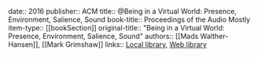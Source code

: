 date:: 2016
publisher:: ACM
title:: @Being in a Virtual World: Presence, Environment, Salience, Sound
book-title:: Proceedings of the Audio Mostly
item-type:: [[bookSection]]
original-title:: "Being in a Virtual World: Presence, Environment, Salience, Sound"
authors:: [[Mads Walther-Hansen]], [[Mark Grimshaw]]
links:: [Local library](zotero://select/groups/2386895/items/68CHVYEU), [Web library](https://www.zotero.org/groups/2386895/items/68CHVYEU)
